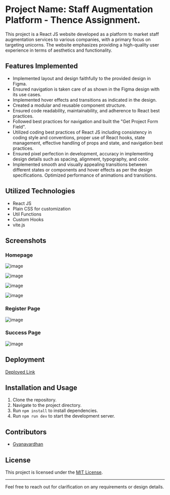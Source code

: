# Project Name: Staff Augmentation Platform - Thence Assignment.

This project is a React JS website developed as a platform to market staff augmentation services to various companies, with a primary focus on targeting unicorns. The website emphasizes providing a high-quality user experience in terms of aesthetics and functionality.

## Features Implemented
- Implemented layout and design faithfully to the provided design in Figma.
- Ensured navigation is taken care of as shown in the Figma design with its use cases.
- Implemented hover effects and transitions as indicated in the design.
- Created a modular and reusable component structure.
- Ensured code readability, maintainability, and adherence to React best practices.
- Followed best practices for navigation and built the "Get Project Form Field".
- Utilized coding best practices of React JS including consistency in coding style and conventions, proper use of React hooks, state management, effective handling of props and state, and navigation best practices.
- Ensured pixel perfection in development, accuracy in implementing design details such as spacing, alignment, typography, and color.
- Implemented smooth and visually appealing transitions between different states or components and hover effects as per the design specifications. Optimized performance of animations and transitions.

## Utilized Technologies
- React JS
- Plain CSS for customization
- Util Functions
- Custom Hooks
- vite.js

## Screenshots

### Homepage

![image](https://github.com/gyanavardhana/Thence-assignment/assets/89439095/47f6cb9c-6723-4799-b49c-a63b86b56ca6)

![image](https://github.com/gyanavardhana/Thence-assignment/assets/89439095/08b61337-e83e-42c0-ae0c-8cdc43470785)

![image](https://github.com/gyanavardhana/Thence-assignment/assets/89439095/d7a4cb67-0cd7-4029-a408-25e66106e810)

![image](https://github.com/gyanavardhana/Thence-assignment/assets/89439095/d45da0f5-3fff-4c40-9aef-94c4f7369205)


### Register Page
![image](https://github.com/gyanavardhana/Thence-assignment/assets/89439095/6fd7e332-4364-41dc-bec6-11fa838a9799)



### Success Page
![image](https://github.com/gyanavardhana/Thence-assignment/assets/89439095/c7cc1879-f0ed-496a-96df-7228e9a94bdc)


## Deployment
[Deployed Link](https://663bb594fbc5a70807199814--vermillion-squirrel-b9cd05.netlify.app/)

## Installation and Usage
1. Clone the repository.
2. Navigate to the project directory.
3. Run `npm install` to install dependencies.
4. Run `npm run dev` to start the development server.

## Contributors
- [Gyanavardhan](https://github.com/gyanavardhana)

## License
This project is licensed under the [MIT License](LICENSE).

---

Feel free to reach out for clarification on any requirements or design details.
